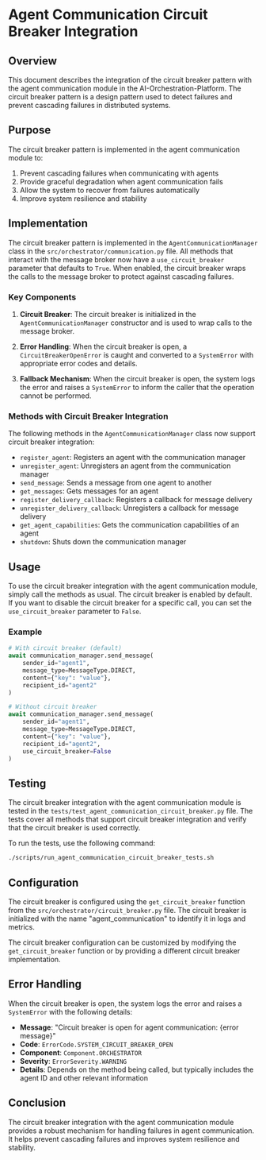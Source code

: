 # Agent Communication Circuit Breaker Integration

## Overview

This document describes the integration of the circuit breaker pattern with the agent communication module in the AI-Orchestration-Platform. The circuit breaker pattern is a design pattern used to detect failures and prevent cascading failures in distributed systems.

## Purpose

The circuit breaker pattern is implemented in the agent communication module to:

1. Prevent cascading failures when communicating with agents
2. Provide graceful degradation when agent communication fails
3. Allow the system to recover from failures automatically
4. Improve system resilience and stability

## Implementation

The circuit breaker pattern is implemented in the `AgentCommunicationManager` class in the `src/orchestrator/communication.py` file. All methods that interact with the message broker now have a `use_circuit_breaker` parameter that defaults to `True`. When enabled, the circuit breaker wraps the calls to the message broker to protect against cascading failures.

### Key Components

1. **Circuit Breaker**: The circuit breaker is initialized in the `AgentCommunicationManager` constructor and is used to wrap calls to the message broker.

2. **Error Handling**: When the circuit breaker is open, a `CircuitBreakerOpenError` is caught and converted to a `SystemError` with appropriate error codes and details.

3. **Fallback Mechanism**: When the circuit breaker is open, the system logs the error and raises a `SystemError` to inform the caller that the operation cannot be performed.

### Methods with Circuit Breaker Integration

The following methods in the `AgentCommunicationManager` class now support circuit breaker integration:

- `register_agent`: Registers an agent with the communication manager
- `unregister_agent`: Unregisters an agent from the communication manager
- `send_message`: Sends a message from one agent to another
- `get_messages`: Gets messages for an agent
- `register_delivery_callback`: Registers a callback for message delivery
- `unregister_delivery_callback`: Unregisters a callback for message delivery
- `get_agent_capabilities`: Gets the communication capabilities of an agent
- `shutdown`: Shuts down the communication manager

## Usage

To use the circuit breaker integration with the agent communication module, simply call the methods as usual. The circuit breaker is enabled by default. If you want to disable the circuit breaker for a specific call, you can set the `use_circuit_breaker` parameter to `False`.

### Example

```python
# With circuit breaker (default)
await communication_manager.send_message(
    sender_id="agent1",
    message_type=MessageType.DIRECT,
    content={"key": "value"},
    recipient_id="agent2"
)

# Without circuit breaker
await communication_manager.send_message(
    sender_id="agent1",
    message_type=MessageType.DIRECT,
    content={"key": "value"},
    recipient_id="agent2",
    use_circuit_breaker=False
)
```

## Testing

The circuit breaker integration with the agent communication module is tested in the `tests/test_agent_communication_circuit_breaker.py` file. The tests cover all methods that support circuit breaker integration and verify that the circuit breaker is used correctly.

To run the tests, use the following command:

```bash
./scripts/run_agent_communication_circuit_breaker_tests.sh
```

## Configuration

The circuit breaker is configured using the `get_circuit_breaker` function from the `src/orchestrator/circuit_breaker.py` file. The circuit breaker is initialized with the name "agent_communication" to identify it in logs and metrics.

The circuit breaker configuration can be customized by modifying the `get_circuit_breaker` function or by providing a different circuit breaker implementation.

## Error Handling

When the circuit breaker is open, the system logs the error and raises a `SystemError` with the following details:

- **Message**: "Circuit breaker is open for agent communication: {error message}"
- **Code**: `ErrorCode.SYSTEM_CIRCUIT_BREAKER_OPEN`
- **Component**: `Component.ORCHESTRATOR`
- **Severity**: `ErrorSeverity.WARNING`
- **Details**: Depends on the method being called, but typically includes the agent ID and other relevant information

## Conclusion

The circuit breaker integration with the agent communication module provides a robust mechanism for handling failures in agent communication. It helps prevent cascading failures and improves system resilience and stability.
